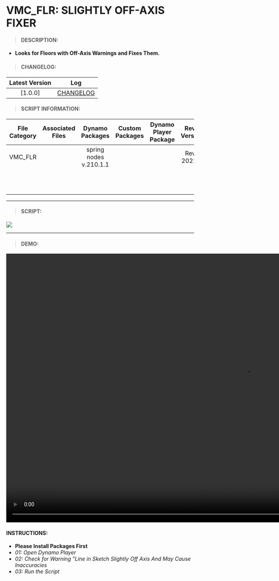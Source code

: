 # VMC_FLR: SLIGHTLY OFF-AXIS FIXER

> #### DESCRIPTION: 
- **Looks for Floors with Off-Axis Warnings and Fixes Them.**

> #### CHANGELOG:

| Latest Version | Log |
| :-------: | :----: | 
|[1.0.0] | [CHANGELOG](/_scripts/_project/263_VMC/FLOORS/changelog/VMC_FLR_SightlyoffAxisFixer.md) |

> #### SCRIPT INFORMATION: 

| File Category| Associated Files | Dynamo Packages | Custom Packages | Dynamo Player Package | Revit Version | Author | Modified By | File Name & Location
| :-------: | :----: | :---: | :---: | :---: | :---: | :---: | :--: | :--: 
| VMC_FLR |  | spring nodes v.210.1.1 |  |  | Revit 2021.1 | Jacky Luk | | VMC_FLR_SighlyoffAxisFixer
| | | | | | | | | (https://bimcapcom.sharepoint.com/:f:/s/BCP-Main/EuVpwNtW7ERJg7_66tZDAEUBbjbRYc6lhKhT2rw47_L9Kg?e=b7YUQB)

----------------------------------------------------------------
> #### SCRIPT: 
<img src="./_scripts/_project/263_VMC/FLOORS/images/VMC_FLR_SightlyoffAxisFixer.png">


------------------------------------------------------------------------------

> #### **DEMO**: 

<video width="1280" height="720" controls>
 <source src="./_scripts/_project/263_VMC/FLOORS/demo/VMC_FLR_SighlyoffAxisFixer.mp4" type="video/mp4">
</video>

#### INSTRUCTIONS: 
- **Please Install Packages First**
- *01: Open Dynamo Player*
- *02: Check for Warning "Line in Sketch Slightly Off Axis And May Cause Inaccuracies*
- *03: Run the Script*
